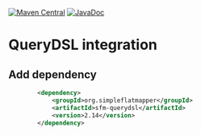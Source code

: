 [![Maven Central](https://img.shields.io/maven-central/v/org.simpleflatmapper/sfm-querydsl.svg)](https://maven-badges.herokuapp.com/maven-central/org.simpleflatmapper/sfm-querydsl)
[![JavaDoc](https://img.shields.io/badge/javadoc-2.14-blue.svg)](http://www.javadoc.io/doc/org.simpleflatmapper/sfm-querydsl)

# QueryDSL integration

## Add dependency

```xml
		<dependency>
			<groupId>org.simpleflatmapper</groupId>
			<artifactId>sfm-querydsl</artifactId>
			<version>2.14</version>
		</dependency>
```